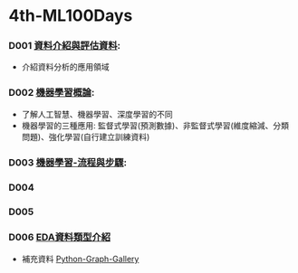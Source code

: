 # 4th-ML100Days
### D001 <a href = "https://ai100-fileentity.cupoy.com/4th/dailytask/1581070199924/1581075194484/__PDF__?t=1581075194480">資料介紹與評估資料</a>: 
* 介紹資料分析的應用領域
### D002 <a href = "https://ai100-fileentity.cupoy.com/4th/dailytask/1581070199925/1581075194485/__PDF__?t=1581075232786">機器學習概論</a>:
* 了解人工智慧、機器學習、深度學習的不同
* 機器學習的三種應用: 監督式學習(預測數據)、非監督式學習(維度縮減、分類問題)、強化學習(自行建立訓練資料)
### D003 <a href="https://ai100-fileentity.cupoy.com/4th/dailytask/1581070199926/1581075055333/__PDF__?t=1581075055315">機器學習-流程與步驟</a>:

### D004 
### D005
### D006 <a href="https://ai100-fileentity.cupoy.com/4th/dailytask/1581070199929/1582710407850/__PDF__?t=1582710932147">EDA資料類型介紹</a>

- 補充資料
<a href="https://python-graph-gallery.com/">Python-Graph-Gallery</a>

